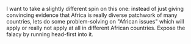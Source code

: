 I want to take a slightly different spin on this one: instead of just giving convincing evidence that Africa is really diverse patchwork of many countries, lets do some problem-solving on "African issues" which will apply or really not apply at all in different African countries. Expose the falacy by running head-first into it.
